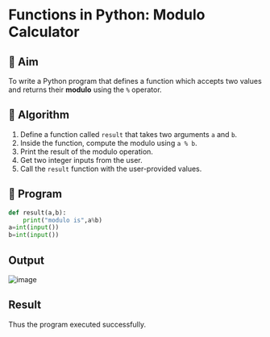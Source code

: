 # Functions in Python: Modulo Calculator

## 🎯 Aim
To write a Python program that defines a function which accepts two values and returns their **modulo** using the `%` operator.

## 🧠 Algorithm
1. Define a function called `result` that takes two arguments `a` and `b`.
2. Inside the function, compute the modulo using `a % b`.
3. Print the result of the modulo operation.
4. Get two integer inputs from the user.
5. Call the `result` function with the user-provided values.

## 🧾 Program

```python
def result(a,b):
    print("modulo is",a%b)
a=int(input())
b=int(input())
```

## Output

![image](https://github.com/user-attachments/assets/c4cdd0e7-e46c-44c0-9ebf-46c73af7718e)

## Result

Thus the program executed successfully.
